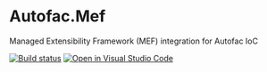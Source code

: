 Autofac.Mef
===========

Managed Extensibility Framework (MEF) integration for Autofac IoC

[![Build status](https://ci.appveyor.com/api/projects/status/404h0j4gj3qyn09a?svg=true)](https://ci.appveyor.com/project/Autofac/autofac-bwvcu) [![Open in Visual Studio Code](https://open.vscode.dev/badges/open-in-vscode.svg)](https://open.vscode.dev/autofac/Autofac.Mef)
